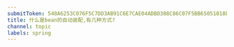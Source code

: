 ```yaml
---
submitToken: 548A6253C076F5C7DD3AB91C6E7CAE04ADBD308C86C07F5BB65051018E79384B
title: 什么是bean的自动装配,有几种方式?
channel: topic
labels: spring
---
```


